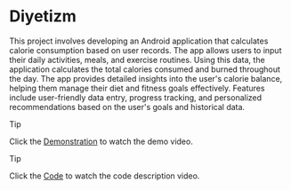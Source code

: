 # Diyetizm

This project involves developing an Android application that calculates calorie consumption based on user records. The app allows users to input their daily activities, meals, and exercise routines. Using this data, the application calculates the total calories consumed and burned throughout the day. The app provides detailed insights into the user's calorie balance, helping them manage their diet and fitness goals effectively. Features include user-friendly data entry, progress tracking, and personalized recommendations based on the user's goals and historical data.

> [!TIP]
> Click the [Demonstration](https://youtu.be/BHg7K3uw8V0) to watch the demo video.

> [!TIP]
> Click the [Code](https://youtu.be/LjXMBMtw87o) to watch the code description video.


